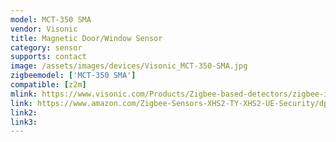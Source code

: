 ```yaml
---
model: MCT-350 SMA
vendor: Visonic
title: Magnetic Door/Window Sensor
category: sensor
supports: contact
image: /assets/images/devices/Visonic_MCT-350-SMA.jpg
zigbeemodel: ['MCT-350 SMA']
compatible: [z2m]
mlink: https://www.visonic.com/Products/Zigbee-based-detectors/zigbee-intrusion-detector/magnetic-door-window-sensor-mct-350
link: https://www.amazon.com/Zigbee-Sensors-XHS2-TY-XHS2-UE-Security/dp/B01N3CVD4L/
link2: 
link3: 
---
```

